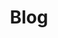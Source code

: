 ---
layout: blog
title: Blog
description: Colin Higgins's Blog
sitemap:
priority: 1.0
lastmod: 2018-5-04
changefreq: weekly
---